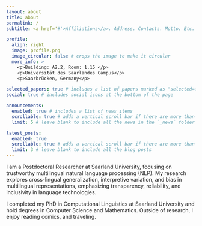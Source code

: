 ```yaml
---
layout: about
title: about
permalink: /
subtitle: <a href='#'>Affiliations</a>. Address. Contacts. Motto. Etc.

profile:
  align: right
  image: profile.png
  image_circular: false # crops the image to make it circular
  more_info: >
    <p>Building: A2.2, Room: 1.15 </p>
    <p>Universität des Saarlandes Campus</p>
    <p>Saarbrücken, Germany</p>

selected_papers: true # includes a list of papers marked as "selected={true}"
social: true # includes social icons at the bottom of the page

announcements:
  enabled: true # includes a list of news items
  scrollable: true # adds a vertical scroll bar if there are more than 3 news items
  limit: 5 # leave blank to include all the news in the `_news` folder

latest_posts:
  enabled: true
  scrollable: true # adds a vertical scroll bar if there are more than 3 new posts items
  limit: 3 # leave blank to include all the blog posts
---
```


I am a Postdoctoral Researcher at Saarland University, focusing on trustworthy multilingual natural language processing (NLP). My research explores cross-lingual generalization, interpretive variation, and bias in multilingual representations, emphasizing transparency, reliability, and inclusivity in language technologies.

I completed my PhD in Computational Linguistics at Saarland University and hold degrees in Computer Science and Mathematics. Outside of research, I enjoy reading comics, and traveling.
